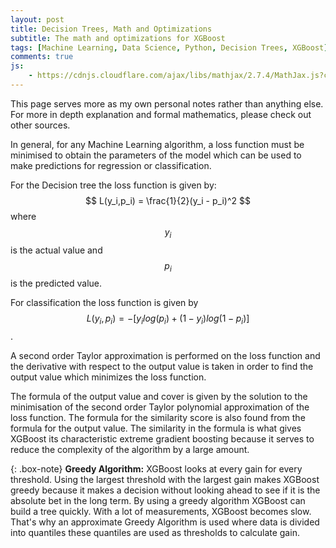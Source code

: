 ```yaml
---
layout: post
title: Decision Trees, Math and Optimizations 
subtitle: The math and optimizations for XGBoost
tags: [Machine Learning, Data Science, Python, Decision Trees, XGBoost]
comments: true
js:
    - https://cdnjs.cloudflare.com/ajax/libs/mathjax/2.7.4/MathJax.js?config=TeX-MML-AM_CHTML
---
```


This page serves more as my own personal notes rather than anything else. For more in depth explanation and formal 
mathematics, please check out other sources. 

In general, for any Machine Learning algorithm, a loss function must be minimised to obtain the parameters of the model 
which can be used to make predictions for regression or classification. 

For the Decision tree the loss function is given by: $$ L(y_i,p_i) = \frac{1}{2}(y_i - p_i)^2 $$ where $$y_i$$ is the
actual value and $$p_i$$ is the predicted value.

For classification the loss function is given by $$ L(y_i,p_i) = -[y_i log(p_i) + (1 - y_i)log(1 - p_i)] $$. 

A second order Taylor approximation is performed on the loss function and the derivative with respect to the output value 
is taken in order to find the output value which minimizes the loss function.

The formula of the output value and cover is given by the solution to the minimisation of the second order Taylor 
polynomial approximation of the loss function. The formula for the similarity score is also found from the formula for 
the output value. The similarity in the formula is what gives XGBoost its characteristic extreme gradient boosting 
because it serves to reduce the complexity of the algorithm by a large amount.

{: .box-note}
**Greedy Algorithm:** XGBoost looks at every gain for every threshold. Using the largest threshold with the largest gain 
makes XGBoost greedy because it makes a decision without looking ahead to see if it is the absolute bet in the long term. 
By using a greedy algorithm XGBoost can build a tree quickly. With a lot of measurements, XGBoost becomes slow. That's why
an approximate Greedy Algorithm is used where data is divided into quantiles these quantiles are used as thresholds
to calculate gain.



